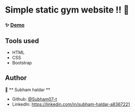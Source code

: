 
# Simple static gym website !! 💪

### ✨ [Demo](https://dear-ui-virid.vercel.app/)

## Tools used

- HTML
- CSS
- Bootstrap


## Author

👤 ** Subham haldar  **

* Github: [@Subham07-t   ](https://github.com/Subham07-t   )
* LinkedIn: https://linkedin.com/in/subham-haldar-a8367221


